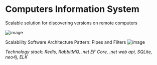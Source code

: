 # Computers Information System
Scalable solution for discovering versions on remote computers

![image](https://github.com/zzfima/ComputersInformationSystem/assets/7007970/baf0ecc3-e9bf-4ea2-b1df-b086a142afee)

Scalability Software Architecture Pattern: Pipes and Filters
![image](https://github.com/zzfima/ComputersInformationSystem/assets/7007970/9d819bd3-3e57-41e1-afb3-193a1cd8d28c)

*Technology stack: Redis, RabbitMQ, .net EF Core, .net web api, SQLite, neo4j, ELK*

